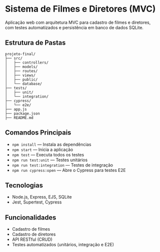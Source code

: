 # Sistema de Filmes e Diretores (MVC)

Aplicação web com arquitetura MVC para cadastro de filmes e diretores, com testes automatizados e persistência em banco de dados SQLite.

## Estrutura de Pastas

```
projeto-final/ 
├── src/ 
│   ├── controllers/ 
│   ├── models/ 
│   ├── routes/ 
│   ├── views/ 
│   ├── public/ 
│   └── database/          
├── tests/ 
│   ├── unit/ 
│   └── integration/ 
├── cypress/ 
│   └── e2e/ 
├── app.js 
├── package.json 
├── README.md 
```

## Comandos Principais

- `npm install` — Instala as dependências
- `npm start` — Inicia a aplicação
- `npm test` — Executa todos os testes
- `npm run test:unit` — Testes unitários
- `npm run test:integration` — Testes de integração
- `npm run cypress:open` — Abre o Cypress para testes E2E

## Tecnologias
- Node.js, Express, EJS, SQLite
- Jest, Supertest, Cypress

## Funcionalidades
- Cadastro de filmes
- Cadastro de diretores
- API RESTful (CRUD)
- Testes automatizados (unitários, integração e E2E) 